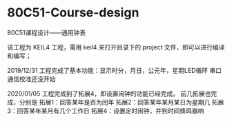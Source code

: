 # 80C51-Course-design
80C51课程设计——通用钟表

该工程为 KEIL4 工程，需用 keil4 来打开目录下的 project 文件，即可以进行编译和编写；

2019/12/31
工程完成了基本功能：显示时分，月日，公元年，星期LED循环
串口通信校准还没开始

2020/01/05
工程完成到了拓展4，即设置闹钟的功能已经完成。
前几拓展也完成，分别是 
拓展1：回答某年是否为闰年
拓展2：回答某年某月某日为星期几
拓展3：回答某年某月有几个工作日
拓展4：设置定时闹钟，并到时间蜂鸣器响
